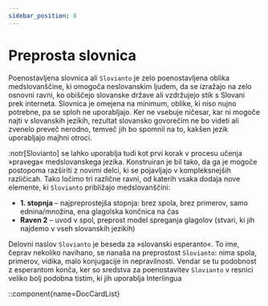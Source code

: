 ```yaml
---
sidebar_position: 8
---
```


# Preprosta slovnica

Poenostavljena slovnica ali `Slovianto` je zelo poenostavljena oblika medslovanščine, ki omogoča neslovanskim ljudem, da se izražajo na zelo osnovni ravni, ko obiščejo slovanske države ali vzdržujejo stik s Slovani prek interneta. Slovnica je omejena na minimum, oblike, ki niso nujno potrebne, pa se sploh ne uporabljajo. Ker ne vsebuje ničesar, kar ni mogoče najti v slovanskih jezikih, rezultat slovansko govorečim ne bo videti ali zvenelo preveč nerodno, temveč jih bo spomnil na to, kakšen jezik uporabljajo majhni otroci.

:notr[Slovianto] se lahko uporablja tudi kot prvi korak v procesu učenja »pravega« medslovanskega jezika. Konstruiran je bil tako, da ga je mogoče postopoma razširiti z novimi delci, ki se pojavljajo v kompleksnejših različicah. Tako ločimo tri različne ravni, od katerih vsaka dodaja nove elemente, ki `Slovianto` približajo medslovanščini:

- **1. stopnja** – najpreprostejša stopnja: brez spola, brez primerov, samo ednina/množina, ena glagolska končnica na čas
- **Raven 2** – uvod v spol, preprost model spreganja glagolov (stvari, ki jih najdemo v vseh slovanskih jezikih)

Delovni naslov `Slovianto` je beseda za »slovanski esperanto«. To ime, čeprav nekoliko navihano, se nanaša na preprostost `Slovianto`: nima spola, primerov, vidika, malo konjugacije in nepravilnosti. Vendar se tu podobnost z esperantom konča, ker so sredstva za poenostavitev `Slovianto` v resnici veliko bolj podobna tistim, ki jih uporablja Interlingua

::component{name=DocCardList}

